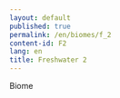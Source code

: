 ```yaml
---
layout: default
published: true
permalink: /en/biomes/f_2
content-id: F2
lang: en
title: Freshwater 2
---
```


Biome
